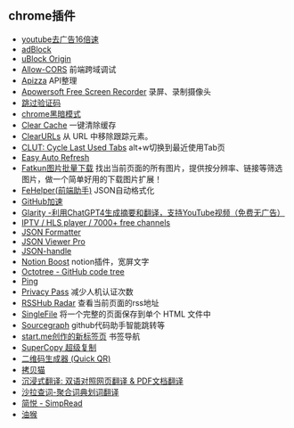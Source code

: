 ## chrome插件
- [youtube去广告16倍速](https://chrome.google.com/webstore/detail/pcjlckhhhmlefmobnnoolakplfppdchi)
- [adBlock](https://chrome.google.com/webstore/detail/cfhdojbkjhnklbpkdaibdccddilifddb)
- [uBlock Origin](https://chrome.google.com/webstore/detail/cjpalhdlnbpafiamejdnhcphjbkeiagm)
- [Allow-CORS](https://chrome.google.com/webstore/detail/lhobafahddgcelffkeicbaginigeejlf) 前端跨域调试
- [Apizza](https://chrome.google.com/webstore/detail/gahjcfmabepcnfmfanjhcobdaalgpjoh) API整理
- [Apowersoft Free Screen Recorder](https://chrome.google.com/webstore/detail/lgcbiaeenojjpckkemdckcmfebgjkoce) 录屏、录制摄像头
- [跳过验证码](https://chrome.google.com/webstore/detail/mpbjkejclgfgadiemmefgebjfooflfhl)
- [chrome黑暗模式](https://chrome.google.com/webstore/detail/eiomngfcbbapjpfnhniipcnhaenhohfg)
- [Clear Cache](https://chrome.google.com/webstore/detail/cppjkneekbjaeellbfkmgnhonkkjfpdn) 一键清除缓存
- [ClearURLs](https://chrome.google.com/webstore/detail/lckanjgmijmafbedllaakclkaicjfmnk) 从 URL 中移除跟踪元素。
- [CLUT: Cycle Last Used Tabs](https://chrome.google.com/webstore/detail/cobieddmkhhnbeldhncnfcgcaccmehgn) alt+w切换到最近使用Tab页
- [Easy Auto Refresh](https://chrome.google.com/webstore/detail/aabcgdmkeabbnleenpncegpcngjpnjkc)
- [Fatkun图片批量下载](https://chrome.google.com/webstore/detail/nnjjahlikiabnchcpehcpkdeckfgnohf) 找出当前页面的所有图片，提供按分辨率、链接等筛选图片，做一个简单好用的下载图片扩展！
- [FeHelper(前端助手)](https://chrome.google.com/webstore/detail/pkgccpejnmalmdinmhkkfafefagiiiad) JSON自动格式化
- [GitHub加速](https://chrome.google.com/webstore/detail/ffjjnphohkfckeplcjflmgneebafggej)
- [Glarity -利用ChatGPT4生成摘要和翻译，支持YouTube视频（免费无广告）](https://chrome.google.com/webstore/detail/cmnlolelipjlhfkhpohphpedmkfbobjc)
- [IPTV / HLS player / 7000+ free channels](https://chrome.google.com/webstore/detail/mhnnbdhhncjkfbkbkapifcmfjdgifpld)
- [JSON Formatter](https://chrome.google.com/webstore/detail/bcjindcccaagfpapjjmafapmmgkkhgoa)
- [JSON Viewer Pro](https://chrome.google.com/webstore/detail/eifflpmocdbdmepbjaopkkhbfmdgijcc)
- [JSON-handle](https://chrome.google.com/webstore/detail/iahnhfdhidomcpggpaimmmahffihkfnj)
- [Notion Boost](https://chrome.google.com/webstore/detail/eciepnnimnjaojlkcpdpcgbfkpcagahd) notion插件，宽屏文字
- [Octotree - GitHub code tree](https://chrome.google.com/webstore/detail/bkhaagjahfmjljalopjnoealnfndnagc)
- [Ping](https://chrome.google.com/webstore/detail/cgopjgigkebmoobiijhnkdljjehckcpg)
- [Privacy Pass](https://chrome.google.com/webstore/detail/ajhmfdgkijocedmfjonnpjfojldioehi) 减少人机认证次数
- [RSSHub Radar](https://chrome.google.com/webstore/detail/kefjpfngnndepjbopdmoebkipbgkggaa) 查看当前页面的rss地址
- [SingleFile](https://chrome.google.com/webstore/detail/mpiodijhokgodhhofbcjdecpffjipkle) 将一个完整的页面保存到单个 HTML 文件中
- [Sourcegraph](https://chrome.google.com/webstore/detail/dgjhfomjieaadpoljlnidmbgkdffpack) github代码助手智能跳转等
- [start.me创作的新标签页](https://chrome.google.com/webstore/detail/cfmnkhhioonhiehehedmnjibmampjiab) 书签导航
- [SuperCopy 超级复制](https://chrome.google.com/webstore/detail/onepmapfbjohnegdmfhndpefjkppbjkm)
- [二维码生成器 (Quick QR)](https://chrome.google.com/webstore/detail/afpbjjgbdimpioenaedcjgkaigggcdpp)
- [拷贝猫](https://chrome.google.com/webstore/detail/jdjbiojkklnaeoanimopafmnmhldejbg)
- [沉浸式翻译: 双语对照网页翻译 & PDF文档翻译](https://chrome.google.com/webstore/detail/bpoadfkcbjbfhfodiogcnhhhpibjhbnh)
- [沙拉查词-聚合词典划词翻译](https://chrome.google.com/webstore/detail/cdonnmffkdaoajfknoeeecmchibpmkmg)
- [简悦 - SimpRead](https://chromewebstore.google.com/detail/%E7%AE%80%E6%82%A6-simpread/ijllcpnolfcooahcekpamkbidhejabll)
- [油猴](https://chromewebstore.google.com/detail/%E7%AF%A1%E6%94%B9%E7%8C%B4/dhdgffkkebhmkfjojejmpbldmpobfkfo)

